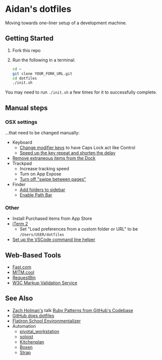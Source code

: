 # Aidan's dotfiles

Moving towards one-liner setup of a development machine.

## Getting Started

1. Fork this repo
1. Run the following in a terminal:

   ```bash
   cd ~
   git clone YOUR_FORK_URL.git
   cd dotfiles
   ./init.sh
   ```

You may need to run `./init.sh` a few times for it to successfully complete.

## Manual steps

### OSX settings

...that need to be changed manually:

- Keyboard
  - [Change modifier keys](https://support.apple.com/guide/mac-help/change-the-behavior-of-the-modifier-keys-mchlp1011/mac) to have Caps Lock act like Control
  - [Speed up the key repeat and shorten the delay](https://support.apple.com/guide/mac-help/set-how-quickly-a-key-repeats-mchl0311bdb4/mac)
- [Remove extraneous items from the Dock](https://support.apple.com/guide/mac-help/dock-mh35859/mac#mchlpf80766d)
- Trackpad
  - Increase tracking speed
  - Turn on App Expose
  - [Turn off "swipe between pages"](https://support.apple.com/guide/mac-help/change-trackpad-preferences-mchlp1226/10.14/mac/10.14)
- Finder
  - [Add folders to sidebar](https://support.apple.com/guide/mac-help/customize-finder-toolbar-sidebar-mac-mchlp3011/mac)
  - [Enable Path Bar](https://www.lifewire.com/use-macs-hidden-finder-path-bar-2260868)

### Other

- Install Purchased items from App Store
- [iTerm 2](http://www.iterm2.com)
  - Set "Load preferences from a custom folder or URL" to be `/Users/USER/dotfiles`
- [Set up the VSCode command line helper](https://code.visualstudio.com/docs/setup/mac#_launching-from-the-command-line)

## Web-Based Tools

- [Fast.com](https://fast.com/)
- [MITM.cool](http://mitm.cool/)
- [RequestBin](http://requestb.in/)
- [W3C Markup Validation Service](http://validator.w3.org/)

## See Also

- [Zach Holman's](http://zachholman.com/) talk [Ruby Patterns from GitHub's Codebase](http://speakerdeck.com/u/holman/p/ruby-patterns-from-githubs-codebase?slide=7)
- [GitHub does dotfiles](http://dotfiles.github.com)
- [Flatiron School Environmentalizer](https://github.com/flatiron-school/environmentalizer/)
- Automation
  - [pivotal_workstation](https://github.com/pivotal/pivotal_workstation)
  - [soloist](https://github.com/mkocher/soloist)
  - [Kitchenplan](https://github.com/kitchenplan/kitchenplan)
  - [Boxen](https://boxen.github.com)
  - [Strap](https://github.com/mikemcquaid/strap)
